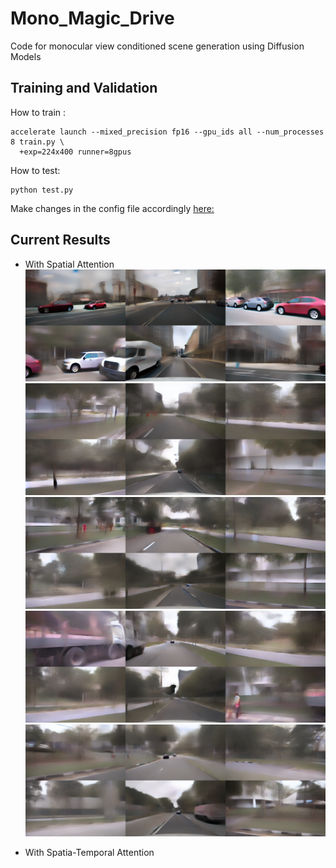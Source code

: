 # Mono_Magic_Drive
Code for monocular view conditioned scene generation using Diffusion Models 

## Training and Validation
How to train :
```
accelerate launch --mixed_precision fp16 --gpu_ids all --num_processes 8 train.py \
  +exp=224x400 runner=8gpus
```
How to test:
```
python test.py
```
Make changes in the config file accordingly [here:](./configs)

## Current Results
- With Spatial Attention
![](https://github.com/SrinjaySarkar/Mono_Magic_Drive/blob/main/assets/0_gen0.png?raw=true)
![](https://github.com/SrinjaySarkar/Mono_Magic_Drive/blob/main/assets/1_gen0.png?raw=true)
![](https://github.com/SrinjaySarkar/Mono_Magic_Drive/blob/main/assets/2_gen0.png?raw=true)
![](https://github.com/SrinjaySarkar/Mono_Magic_Drive/blob/main/assets/3_gen0.png?raw=true)
![](https://github.com/SrinjaySarkar/Mono_Magic_Drive/blob/main/assets/4_gen0.png?raw=true)

- With Spatia-Temporal Attention
